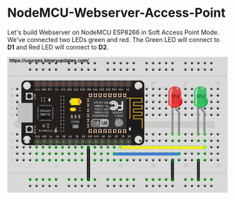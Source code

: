 # NodeMCU-Webserver-Access-Point
Let's build  Webserver on NodeMCU ESP8266 in Soft Access Point Mode. We've connected two LEDs green and red. The Green LED will connect to **D1** and Red LED will connect to **D2**.


![alt text](https://github.com/binaryupdates/NodeMCU-Webserver-Access-Point/blob/main/NodeMCU_Webserver_LED.png)
